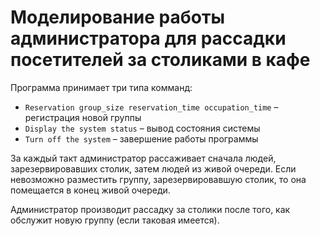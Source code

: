 # Моделирование работы администратора для рассадки посетителей за столиками в кафе

Программа принимает три типа комманд:

+ `Reservation group_size reservation_time occupation_time` – регистрация новой группы
+ `Display the system status` – вывод состояния системы
+ `Turn off the system` – завершение работы программы

За каждый такт администратор рассаживает сначала людей, зарезервировавших столик, затем людей из живой очереди.
Если невозможно разместить группу, зарезервировавшую столик, то она помещается в конец живой очереди.

Администратор производит рассадку за столики после того, как обслужит новую группу (если таковая имеется).
